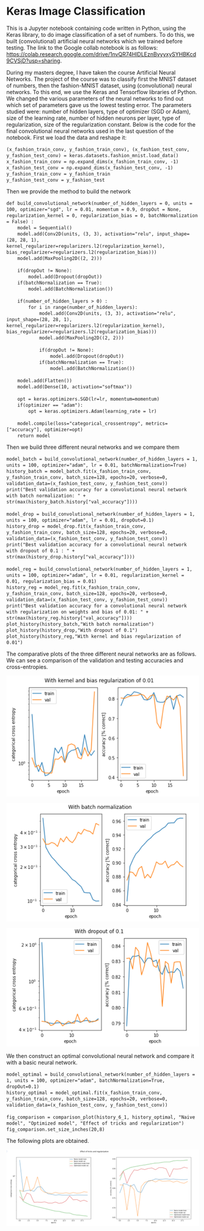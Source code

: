# Keras Image Classification

This is a Jupyter notebook containing code written in Python, using the Keras library, to do image classification of a set of numbers. To do this, we built (convolutional) artificial neural networks which we trained before testing. The link to the Google collab notebook is as follows: https://colab.research.google.com/drive/1nvQR74HlDLEznBvyyxySYHBKcd9CVSjD?usp=sharing.

During my masters degree, I have taken the course Artificial Neural Networks. The project of the course was to classify first the MNIST dataset of numbers, then the fashion-MNIST dataset, using (convolutional) neural networks. To this end, we use the Keras and Tensorflow libraries of Python. We changed the various parameters of the neural networks to find out which set of parameters gave us the lowest testing error. The parameters studied were: number of hidden layers, type of optimizer (SGD or Adam), size of the learning rate, number of hidden neurons per layer, type of regularization, size of the regularization constant. Below is the code for the final convolutional neural networks used in the last question of the notebook. First we load the data and reshape it:

```
(x_fashion_train_conv, y_fashion_train_conv), (x_fashion_test_conv, y_fashion_test_conv) = keras.datasets.fashion_mnist.load_data()
x_fashion_train_conv = np.expand_dims(x_fashion_train_conv, -1)
x_fashion_test_conv = np.expand_dims(x_fashion_test_conv, -1)
y_fashion_train_conv = y_fashion_train
y_fashion_test_conv = y_fashion_test
```

Then we provide the method to build the network

```
def build_convolutional_network(number_of_hidden_layers = 0, units = 100, optimizer="sgd", lr = 0.01, momentum = 0.9, dropOut = None, regularization_kernel = 0, regularization_bias = 0, batchNormalization = False) :
    model = Sequential()
    model.add(Conv2D(units, (3, 3), activation="relu", input_shape=(28, 28, 1), kernel_regularizer=regularizers.l2(regularization_kernel), bias_regularizer=regularizers.l2(regularization_bias)))
    model.add(MaxPooling2D((2, 2)))
    
    if(dropOut != None):
        model.add(Dropout(dropOut))
    if(batchNormalization == True):
        model.add(BatchNormalization())

    if(number_of_hidden_layers > 0) :
        for i in range(number_of_hidden_layers):
            model.add(Conv2D(units, (3, 3), activation="relu", input_shape=(28, 28, 1), kernel_regularizer=regularizers.l2(regularization_kernel), bias_regularizer=regularizers.l2(regularization_bias)))
            model.add(MaxPooling2D((2, 2)))

            if(dropOut != None):
                model.add(Dropout(dropOut))
            if(batchNormalization == True):
                model.add(BatchNormalization())

    model.add(Flatten())
    model.add(Dense(10, activation="softmax"))

    opt = keras.optimizers.SGD(lr=lr, momentum=momentum)
    if(optimizer == "adam"):
        opt = keras.optimizers.Adam(learning_rate = lr)

    model.compile(loss="categorical_crossentropy", metrics=["accuracy"], optimizer=opt)
    return model
```

Then we build three different neural networks and we compare them

```
model_batch = build_convolutional_network(number_of_hidden_layers = 1, units = 100, optimizer="adam", lr = 0.01, batchNormalization=True)
history_batch = model_batch.fit(x_fashion_train_conv, y_fashion_train_conv, batch_size=128, epochs=20, verbose=0, validation_data=(x_fashion_test_conv, y_fashion_test_conv))
print("Best validation accuracy for a convolutional neural network with batch normalization: " + str(max(history_batch.history["val_accuracy"])))

model_drop = build_convolutional_network(number_of_hidden_layers = 1, units = 100, optimizer="adam", lr = 0.01, dropOut=0.1)
history_drop = model_drop.fit(x_fashion_train_conv, y_fashion_train_conv, batch_size=128, epochs=20, verbose=0, validation_data=(x_fashion_test_conv, y_fashion_test_conv))
print("Best validation accuracy for a convolutional neural network with dropout of 0.1 : " + str(max(history_drop.history["val_accuracy"])))

model_reg = build_convolutional_network(number_of_hidden_layers = 1, units = 100, optimizer="adam", lr = 0.01, regularization_kernel = 0.01, regularization_bias = 0.01)
history_reg = model_reg.fit(x_fashion_train_conv, y_fashion_train_conv, batch_size=128, epochs=20, verbose=0, validation_data=(x_fashion_test_conv, y_fashion_test_conv))
print("Best validation accuracy for a convolutional neural network with regularization on weights and bias of 0.01: " + str(max(history_reg.history["val_accuracy"])))
plot_history(history_batch,"With batch normalization")
plot_history(history_drop,"With dropout of 0.1")
plot_history(history_reg,"With kernel and bias regularization of 0.01")
```

The comparative plots of the three different neural networks are as follows. We can see a comparison of the validation and testing accuracies and cross-entropies.

![alt text](https://github.com/aiday-mar/Keras-Image-Classification/blob/main/nn1.PNG?raw=true)

![alt text](https://github.com/aiday-mar/Keras-Image-Classification/blob/main/nn2.PNG?raw=true)

![alt text](https://github.com/aiday-mar/Keras-Image-Classification/blob/main/nn3.PNG?raw=true)

We then construct an optimal convolutional neural network and compare it with a basic neural network.

```
model_optimal = build_convolutional_network(number_of_hidden_layers = 1, units = 100, optimizer="adam", batchNormalization=True, dropOut=0.1)
history_optimal = model_optimal.fit(x_fashion_train_conv, y_fashion_train_conv, batch_size=128, epochs=20, verbose=0, validation_data=(x_fashion_test_conv, y_fashion_test_conv))

fig_comparison = comparison_plot(history_6_1, history_optimal, "Naive model", "Optimized model", "Effect of tricks and regularization")
fig_comparison.set_size_inches(20,8)
```
The following plots are obtained.

![alt text](https://github.com/aiday-mar/Keras-Image-Classification/blob/main/nn4.PNG?raw=true)
